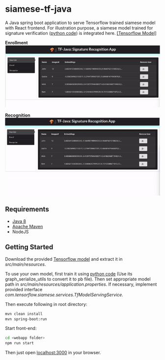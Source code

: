 # siamese-tf-java

A Java spring boot application to serve Tensorflow trained siamese model
with React frontend. For illustration purpose, a siamese model trained for 
signature verification ([python code](https://github.com/rmalav15/signature-recognition))
is integrated here. [[Tensorflow Model]](https://drive.google.com/file/d/1JnUSwWPy1iHaFqLR1WRsqfH0yGiLleFs/view?usp=sharing)

**Enrollment**<br/>
<img src='./gifs/enroll.gif' width="600"> 
<br/>

**Recognition**<br/>
<img src='./gifs/recognize.gif' width="600">

## Requirements
* [Java 8](http://www.oracle.com/technetwork/java/javase/overview/index.html) 
* [Apache Maven](https://maven.apache.org/)
* NodeJS


## Getting Started

Download the provided [Tensorflow model](https://drive.google.com/file/d/1JnUSwWPy1iHaFqLR1WRsqfH0yGiLleFs/view?usp=sharing)
and extract it in *src/main/resources*.

To use your own model, first train it using [python code](https://github.com/rmalav15/signature-recognition) (Use its 
graph_serialize_utils to convert it to pb file). Then set appropriate model path in
*src/main/resources/application.properties*. If necessary, implement provided interface
*com.tensorflow.siamese.services.TfModelServingService*.

Then execute following in root directory:
```bash
mvn clean install
mvn spring-boot:run
```

Start front-end:
```bash
cd <webapp folder>
npm run start
```

Then just open [localhost:3000](localhost:3000) in your browser.
